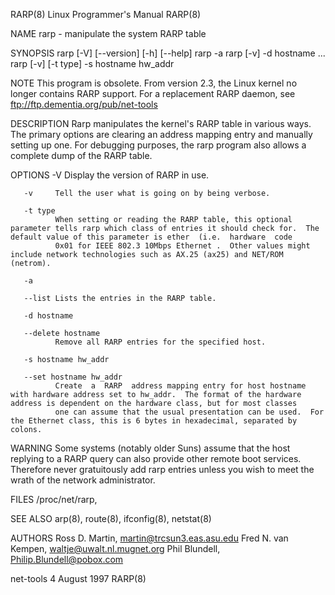 RARP(8)                                                                                 Linux Programmer's Manual                                                                                 RARP(8)

NAME
       rarp - manipulate the system RARP table

SYNOPSIS
       rarp [-V] [--version] [-h] [--help]
       rarp -a
       rarp [-v] -d hostname ...
       rarp [-v] [-t type] -s hostname hw_addr

NOTE
       This program is obsolete.  From version 2.3, the Linux kernel no longer contains RARP support.  For a replacement RARP daemon, see ftp://ftp.dementia.org/pub/net-tools

DESCRIPTION
       Rarp  manipulates  the kernel's RARP table in various ways.  The primary options are clearing an address mapping entry and manually setting up one.  For debugging purposes, the rarp program also
       allows a complete dump of the RARP table.

OPTIONS
       -V     Display the version of RARP in use.

       -v     Tell the user what is going on by being verbose.

       -t type
              When setting or reading the RARP table, this optional parameter tells rarp which class of entries it should check for.  The default value of this parameter is ether  (i.e.  hardware  code
              0x01 for IEEE 802.3 10Mbps Ethernet .  Other values might include network technologies such as AX.25 (ax25) and NET/ROM (netrom).

       -a

       --list Lists the entries in the RARP table.

       -d hostname

       --delete hostname
              Remove all RARP entries for the specified host.

       -s hostname hw_addr

       --set hostname hw_addr
              Create  a  RARP  address mapping entry for host hostname with hardware address set to hw_addr.  The format of the hardware address is dependent on the hardware class, but for most classes
              one can assume that the usual presentation can be used.  For the Ethernet class, this is 6 bytes in hexadecimal, separated by colons.

WARNING
       Some systems (notably older Suns) assume that the host replying to a RARP query can also provide other remote boot services. Therefore never gratuitously add rarp entries unless you wish to meet
       the wrath of the network administrator.

FILES
       /proc/net/rarp,

SEE ALSO
       arp(8), route(8), ifconfig(8), netstat(8)

AUTHORS
       Ross D. Martin, <martin@trcsun3.eas.asu.edu>
       Fred N. van Kempen, <waltje@uwalt.nl.mugnet.org>
       Phil Blundell, <Philip.Blundell@pobox.com>

net-tools                                                                                     4 August 1997                                                                                       RARP(8)
